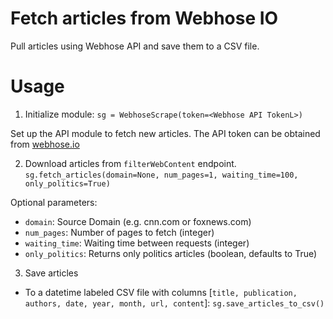 # Fetch articles from Webhose IO
Pull articles using Webhose API and save them to a CSV file.

# Usage
1) Initialize module:
`sg = WebhoseScrape(token=<Webhose API TokenL>)`

Set up the API module to fetch new articles. The API token can be obtained from [webhose.io](https://webhose.io/)

2) Download articles from `filterWebContent` endpoint.
`sg.fetch_articles(domain=None, num_pages=1, waiting_time=100, only_politics=True)`

Optional parameters:

* `domain`: Source Domain (e.g. cnn.com or foxnews.com)
* `num_pages`: Number of pages to fetch (integer)
* `waiting_time`: Waiting time between requests (integer)
* `only_politics`: Returns only politics articles (boolean, defaults to True)

3) Save articles
* To a datetime labeled CSV file with columns [`title, publication, authors, date, year, month, url, content`]:
`sg.save_articles_to_csv()`
